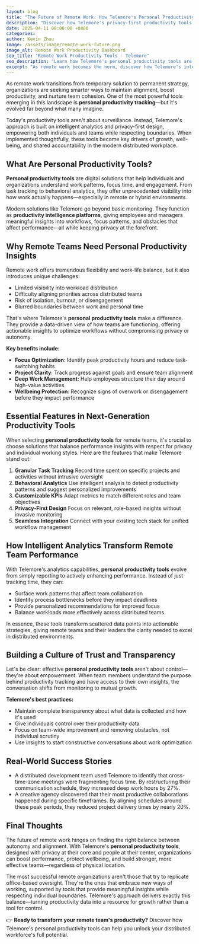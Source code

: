 ```yaml
---
layout: blog
title: "The Future of Remote Work: How Telemore's Personal Productivity Tools Enhance Team Performance"
description: "Discover how Telemore's privacy-first productivity tools are redefining remote work by providing meaningful insights that empower teams without micromanagement."
date: 2025-04-11 08:00:00 +0800
categories:
author: Kevin Zhou
image: /assets/image/remote-work-future.png
image_alt: Remote Work Productivity Dashboard
seo_title: "Remote Work Productivity Tools - Telemore"
seo_description: "Learn how Telemore's personal productivity tools are transforming remote work environments with privacy-focused insights, behavioral analytics, and customizable KPIs."
excerpt: "As remote work becomes the norm, discover how Telemore's intelligent productivity tools are helping distributed teams stay connected, aligned, and performing at their best."
---
```


As remote work transitions from temporary solution to permanent strategy, organizations are seeking smarter ways to maintain alignment, boost productivity, and nurture team cohesion. One of the most powerful tools emerging in this landscape is **personal productivity tracking**—but it's evolved far beyond what many imagine.

Today's productivity tools aren't about surveillance. Instead, Telemore's approach is built on intelligent analytics and privacy-first design, empowering both individuals and teams while respecting boundaries. When implemented thoughtfully, these tools become key drivers of growth, well-being, and shared accountability in the modern distributed workplace.

## **What Are Personal Productivity Tools?**

**Personal productivity tools** are digital solutions that help individuals and organizations understand work patterns, focus time, and engagement. From task tracking to behavioral analytics, they offer unprecedented visibility into how work actually happens—especially in remote or hybrid environments.

Modern solutions like Telemore go beyond basic monitoring. They function as **productivity intelligence platforms**, giving employees and managers meaningful insights into workflows, focus patterns, and obstacles that affect performance—all while keeping privacy at the forefront.

## **Why Remote Teams Need Personal Productivity Insights**

Remote work offers tremendous flexibility and work-life balance, but it also introduces unique challenges:

* Limited visibility into workload distribution
* Difficulty aligning priorities across distributed teams
* Risk of isolation, burnout, or disengagement
* Blurred boundaries between work and personal time

That's where Telemore's **personal productivity tools** make a difference. They provide a data-driven view of how teams are functioning, offering actionable insights to optimize workflows without compromising privacy or autonomy.

**Key benefits include:**

* **Focus Optimization**: Identify peak productivity hours and reduce task-switching habits
* **Project Clarity**: Track progress against goals and ensure team alignment
* **Deep Work Management**: Help employees structure their day around high-value activities
* **Wellbeing Protection**: Recognize signs of overwork or disengagement before they impact performance

## **Essential Features in Next-Generation Productivity Tools**

When selecting **personal productivity tools** for remote teams, it's crucial to choose solutions that balance performance insights with respect for privacy and individual working styles. Here are the features that make Telemore stand out:

1. **Granular Task Tracking** Record time spent on specific projects and activities without intrusive oversight
2. **Behavioral Analytics** Use intelligent analysis to detect productivity patterns and suggest personalized improvements
3. **Customizable KPIs** Adapt metrics to match different roles and team objectives
4. **Privacy-First Design** Focus on relevant, role-based insights without invasive monitoring
5. **Seamless Integration** Connect with your existing tech stack for unified workflow management

## **How Intelligent Analytics Transform Remote Team Performance**

With Telemore's analytics capabilities, **personal productivity tools** evolve from simply reporting to actively enhancing performance. Instead of just tracking time, they can:

* Surface work patterns that affect team collaboration
* Identify process bottlenecks before they impact deadlines
* Provide personalized recommendations for improved focus
* Balance workloads more effectively across distributed teams

In essence, these tools transform scattered data points into actionable strategies, giving remote teams and their leaders the clarity needed to excel in distributed environments.

## **Building a Culture of Trust and Transparency**

Let's be clear: effective **personal productivity tools** aren't about control—they're about empowerment. When team members understand the purpose behind productivity tracking and have access to their own insights, the conversation shifts from monitoring to mutual growth.

**Telemore's best practices:**

* Maintain complete transparency about what data is collected and how it's used
* Give individuals control over their productivity data
* Focus on team-wide improvement and removing obstacles, not individual scrutiny
* Use insights to start constructive conversations about work optimization

## **Real-World Success Stories**

* A distributed development team used Telemore to identify that cross-time-zone meetings were fragmenting focus time. By restructuring their communication schedule, they increased deep work hours by 27%.
* A creative agency discovered that their most productive collaborations happened during specific timeframes. By aligning schedules around these peak periods, they reduced project delivery times by nearly 20%.

## **Final Thoughts**

The future of remote work hinges on finding the right balance between autonomy and alignment. With Telemore's **personal productivity tools**, designed with privacy at their core and people at their center, organizations can boost performance, protect wellbeing, and build stronger, more effective teams—regardless of physical location.

The most successful remote organizations aren't those that try to replicate office-based oversight. They're the ones that embrace new ways of working, supported by tools that provide meaningful insights while respecting individual boundaries. Telemore's approach delivers exactly this balance—turning productivity data into a resource for growth rather than a tool for control.

👉 **Ready to transform your remote team's productivity?** Discover how Telemore's personal productivity tools can help you unlock your distributed workforce's full potential.